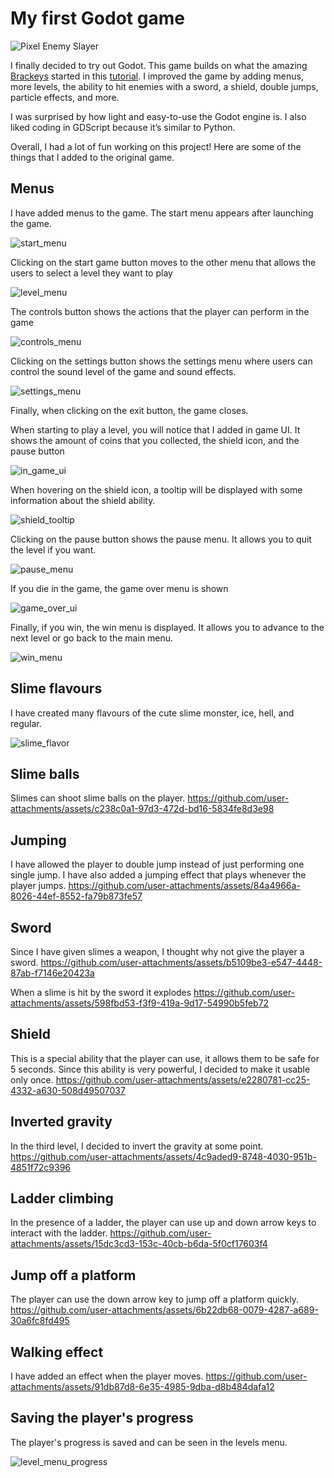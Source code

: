 # My first Godot game

![Pixel Enemy Slayer](/banner.svg)

I finally decided to try out Godot. This game builds on what the amazing [Brackeys](https://www.youtube.com/@Brackeys/videos) started in this [tutorial](https://www.youtube.com/watch?v=LOhfqjmasi0&t). I improved the game by adding menus, more levels, the ability to hit enemies with a sword, a shield, double jumps, particle effects, and more.

I was surprised by how light and easy-to-use the Godot engine is. I also liked coding in GDScript because it’s similar to Python.

Overall, I had a lot of fun working on this project! Here are some of the things that I added to the original game.

## Menus

I have added menus to the game. The start menu appears after launching the game.

![start_menu](/images/start_menu.png)

Clicking on the start game button moves to the other menu that allows the users to select a level they want to play

![level_menu](/images/level_menu.png)

The controls button shows the actions that the player can perform in the game

![controls_menu](/images/controls_menu.png)

Clicking on the settings button shows the settings menu where users can control the sound level of the game and sound effects.

![settings_menu](/images/settings_menu.png)

Finally, when clicking on the exit button, the game closes.

When starting to play a level, you will notice that I added in game UI. It shows the amount of coins that you collected, the shield icon, and the pause button

![in_game_ui](/images/in_game_ui.png)

When hovering on the shield icon, a tooltip will be displayed with some information about the shield ability.

![shield_tooltip](/images/shield_tooltip.png)

Clicking on the pause button shows the pause menu. It allows you to quit the level if you want.

![pause_menu](/images/pause_menu.png)

If you die in the game, the game over menu is shown

![game_over_ui](/images/game_over_ui.png)

Finally, if you win, the win menu is displayed. It allows you to advance to the next level or go back to the main menu.

![win_menu](/images/win_menu.png)

## Slime flavours

I have created many flavours of the cute slime monster, ice, hell, and regular.

![slime_flavor](/images/slime_flavours.svg)

## Slime balls

Slimes can shoot slime balls on the player.
https://github.com/user-attachments/assets/c238c0a1-97d3-472d-bd16-5834fe8d3e98

## Jumping

I have allowed the player to double jump instead of just performing one single jump. I have also added a jumping effect that plays whenever the player jumps.
https://github.com/user-attachments/assets/84a4966a-8026-44ef-8552-fa79b873fe57

## Sword

Since I have given slimes a weapon, I thought why not give the player a sword.
https://github.com/user-attachments/assets/b5109be3-e547-4448-87ab-f7146e20423a

When a slime is hit by the sword it explodes
https://github.com/user-attachments/assets/598fbd53-f3f9-419a-9d17-54990b5feb72

## Shield

This is a special ability that the player can use, it allows them to be safe for 5 seconds. Since this ability is very powerful, I decided to make it usable only once.
https://github.com/user-attachments/assets/e2280781-cc25-4332-a630-508d49507037

## Inverted gravity

In the third level, I decided to invert the gravity at some point.
https://github.com/user-attachments/assets/4c9aded9-8748-4030-951b-4851f72c9396

## Ladder climbing

In the presence of a ladder, the player can use up and down arrow keys to interact with the ladder.
https://github.com/user-attachments/assets/15dc3cd3-153c-40cb-b6da-5f0cf17603f4

## Jump off a platform

The player can use the down arrow key to jump off a platform quickly.
https://github.com/user-attachments/assets/6b22db68-0079-4287-a689-30a6fc8fd495

## Walking effect

I have added an effect when the player moves.
https://github.com/user-attachments/assets/91db87d8-6e35-4985-9dba-d8b484dafa12

## Saving the player's progress

The player's progress is saved and can be seen in the levels menu.

![level_menu_progress](/images/level_menu.png)
